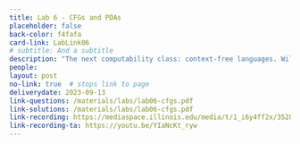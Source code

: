 ```yaml
---
title: Lab 6 - CFGs and PDAs
placeholder: false
back-color: f4fafa
card-link: LabLink06
# subtitle: And a subtitle
description: "The next computability class: context-free languages. Will discuss context-free grammars, push-down automata and how they relate to eachother." 
people:
layout: post
no-link: true  # stops link to page 
deliverydate: 2023-09-13
link-questions: /materials/labs/lab06-cfgs.pdf
link-solutions: /materials/labs/lab06-cfgs.pdf
link-recording: https://mediaspace.illinois.edu/media/t/1_i6y4ff2x/352822452
link-recording-ta: https://youtu.be/YIaNcKt_ryw
---
```










 